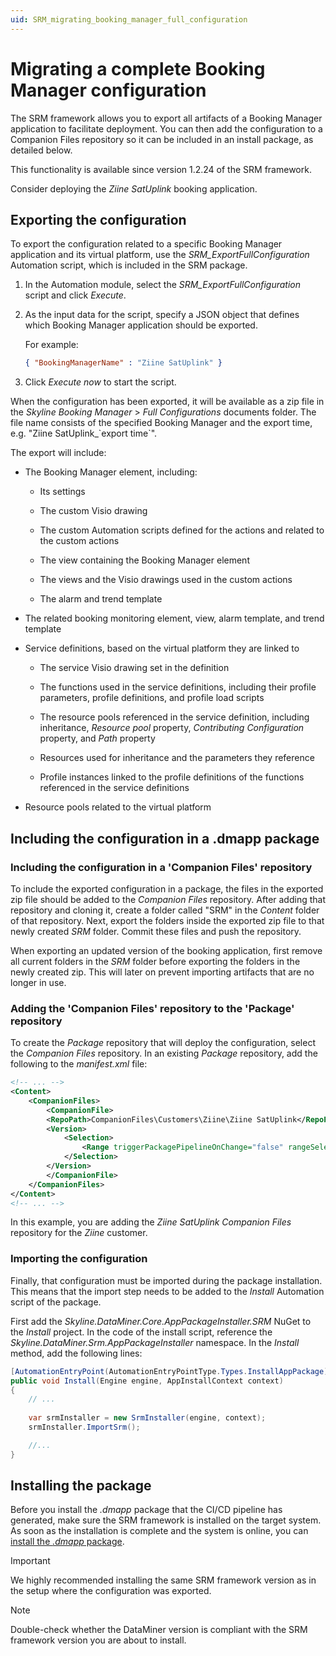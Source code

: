 ```yaml
---
uid: SRM_migrating_booking_manager_full_configuration
---
```


# Migrating a complete Booking Manager configuration

The SRM framework allows you to export all artifacts of a Booking Manager application to facilitate deployment. You can then add the configuration to a Companion Files repository so it can be included in an install package, as detailed below.

This functionality is available since version 1.2.24 of the SRM framework.

Consider deploying the *Ziine SatUplink* booking application.

## Exporting the configuration

To export the configuration related to a specific Booking Manager application and its virtual platform, use the *SRM_ExportFullConfiguration* Automation script, which is included in the SRM package.

1. In the Automation module, select the *SRM_ExportFullConfiguration* script and click *Execute*.

1. As the input data for the script, specify a JSON object that defines which Booking Manager application should be exported.

   For example:

   ```json
   { "BookingManagerName" : "Ziine SatUplink" }
   ```

1. Click *Execute now* to start the script.

When the configuration has been exported, it will be available as a zip file in the *Skyline Booking Manager* > *Full Configurations* documents folder. The file name consists of the specified Booking Manager and the export time, e.g. "Ziine SatUplink_\`export time\`".

The export will include:

- The Booking Manager element, including:

  - Its settings

  - The custom Visio drawing

  - The custom Automation scripts defined for the actions and related to the custom actions

  - The view containing the Booking Manager element

  - The views and the Visio drawings used in the custom actions

  - The alarm and trend template

- The related booking monitoring element, view, alarm template, and trend template

- Service definitions, based on the virtual platform they are linked to

  - The service Visio drawing set in the definition

  - The functions used in the service definitions, including their profile parameters, profile definitions, and profile load scripts

  - The resource pools referenced in the service definition, including inheritance, *Resource pool* property, *Contributing Configuration* property, and *Path* property

  - Resources used for inheritance and the parameters they reference

  - Profile instances linked to the profile definitions of the functions referenced in the service definitions

- Resource pools related to the virtual platform

## Including the configuration in a .dmapp package

### Including the configuration in a 'Companion Files' repository

To include the exported configuration in a package, the files in the exported zip file should be added to the *Companion Files* repository. After adding that repository and cloning it, create a folder called "SRM" in the *Content* folder of that repository. Next, export the folders inside the exported zip file to that newly created *SRM* folder. Commit these files and push the repository.

When exporting an updated version of the booking application, first remove all current folders in the *SRM* folder before exporting the folders in the newly created zip. This will later on prevent importing artifacts that are no longer in use.

### Adding the 'Companion Files' repository to the 'Package' repository

To create the *Package* repository that will deploy the configuration, select the *Companion Files* repository. In an existing *Package* repository, add the following to the *manifest.xml* file:

```xml
<!-- ... -->
<Content>
    <CompanionFiles>
        <CompanionFile>
        <RepoPath>CompanionFiles\Customers\Ziine\Ziine SatUplink</RepoPath>
        <Version>
            <Selection>
                <Range triggerPackagePipelineOnChange="false" rangeSelection="latestRelease">1.0.0.X</Range>
            </Selection>
        </Version>
        </CompanionFile>
    </CompanionFiles>
</Content>
<!-- ... -->
```

In this example, you are adding the *Ziine SatUplink* *Companion Files* repository for the *Ziine* customer.

### Importing the configuration

Finally, that configuration must be imported during the package installation. This means that the import step needs to be added to the *Install* Automation script of the package.

First add the *Skyline.DataMiner.Core.AppPackageInstaller.SRM* NuGet to the *Install* project. In the code of the install script, reference the *Skyline.DataMiner.Srm.AppPackageInstaller* namespace. In the *Install* method, add the following lines:

```cs
[AutomationEntryPoint(AutomationEntryPointType.Types.InstallAppPackage)]
public void Install(Engine engine, AppInstallContext context)
{
    // ...
    
    var srmInstaller = new SrmInstaller(engine, context);
    srmInstaller.ImportSrm();

    //...
}
```

## Installing the package

Before you install the *.dmapp* package that the CI/CD pipeline has generated, make sure the SRM framework is installed on the target system. As soon as the installation is complete and the system is online, you can [install the *.dmapp* package](xref:Installing_an_app_package).

> [!IMPORTANT]
> We highly recommended installing the same SRM framework version as in the setup where the configuration was exported.

> [!NOTE]
> Double-check whether the DataMiner version is compliant with the SRM framework version you are about to install.
